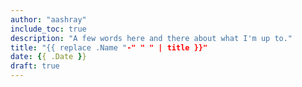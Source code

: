 ```yaml
---
author: "aashray"
include_toc: true
description: "A few words here and there about what I'm up to."
title: "{{ replace .Name "-" " " | title }}"
date: {{ .Date }}
draft: true
---
```


